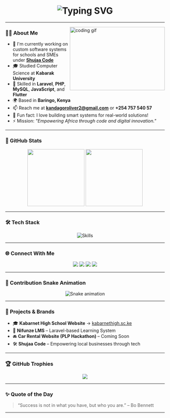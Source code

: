 <!-- Header greeting -->
<h1 align="center">
  <img src="https://readme-typing-svg.herokuapp.com?font=Fira+Code&size=28&pause=1000&color=FF6464&center=true&vCenter=true&width=900&lines=Hi+there!+I'm+Oliver+Kandagor+%F0%9F%91%8B;Full+Stack+Web+Developer+from+Baringo%2C+Kenya;Founder+of+Shujaa+Code;Laravel+%7C+PHP+%7C+MySQL+%7C+Flutter+%7C+JavaScript+Expert;Empowering+Africa+Through+Code" alt="Typing SVG" />
</h1>

---

<img align="right" src="https://i.imgur.com/6XbH6cz.gif" height="200" width="300" alt="coding gif" />

### 👨‍💻 About Me

- 🔭 I'm currently working on custom software systems for schools and SMEs under **[Shujaa Code](https://github.com/oliver-kandagor)**  
- 🎓 Studied Computer Science at **Kabarak University**  
- 🧠 Skilled in **Laravel**, **PHP**, **MySQL**, **JavaScript**, and **Flutter**  
- 🌍 Based in **Baringo, Kenya**  
- 📫 Reach me at **kandagoroliver2@gmail.com** or **+254 757 540 57**  
- 💬 Fun fact: I love building smart systems for real-world solutions!  
- ⚡ Mission: *"Empowering Africa through code and digital innovation."*

---

### 🚀 GitHub Stats

<div align="center">
  <img src="https://github-readme-stats.vercel.app/api?username=oliver-kandagor&show_icons=true&theme=radical&count_private=true&hide_border=false" height="180" />
  <img src="https://github-readme-stats.vercel.app/api/top-langs/?username=oliver-kandagor&layout=compact&theme=radical&hide_border=false" height="180" />
</div>

---

### 🛠️ Tech Stack

<div align="center">
  <img src="https://skillicons.dev/icons?i=html,css,js,php,laravel,mysql,flutter,dart,bootstrap,git,github,vscode" alt="Skills" />
</div>

---

### 🌐 Connect With Me

<div align="center">
  <a href="mailto:kandagoroliver2@gmail.com"><img src="https://img.shields.io/badge/Gmail-D14836?style=for-the-badge&logo=gmail&logoColor=white"/></a>
  <a href="https://wa.me/25475754057"><img src="https://img.shields.io/badge/WhatsApp-25D366?style=for-the-badge&logo=whatsapp&logoColor=white"/></a>
  <a href="https://www.linkedin.com/in/oliver-kandagor"><img src="https://img.shields.io/badge/LinkedIn-0077B5?style=for-the-badge&logo=linkedin&logoColor=white"/></a>
  <a href="https://www.instagram.com/_k.a.n.d.a"><img src="https://img.shields.io/badge/Instagram-E4405F?style=for-the-badge&logo=instagram&logoColor=white"/></a>
</div>

---

### 🐍 Contribution Snake Animation

<p align="center">
  <img src="https://raw.githubusercontent.com/oliver-kandagor/oliver-kandagor/output/snake.svg" alt="Snake animation" />
</p>

---

### 🧰 Projects & Brands

- 🎓 **Kabarnet High School Website** → [kabarnethigh.sc.ke](http://kabarnethigh.sc.ke)  
- 📘 **Nifunze LMS** – Laravel-based Learning System  
- 🚘 **Car Rental Website (PLP Hackathon)** – Coming Soon  
- 🛠️ **Shujaa Code** – Empowering local businesses through tech

---

### 🏆 GitHub Trophies

<p align="center">
  <img src="https://github-profile-trophy.vercel.app/?username=oliver-kandagor&theme=radical&no-frame=true&column=7&margin-w=5" />
</p>

---

### ✨ Quote of the Day

> “Success is not in what you have, but who you are.” – Bo Bennett

---

